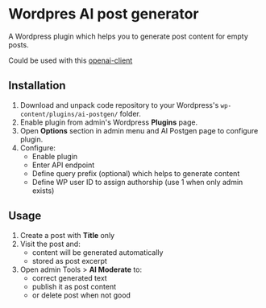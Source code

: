 # Wordpres AI post generator

A Wordpress plugin which helps you to generate post content for empty posts.

Could be used with this [openai-client](https://github.com/michalicka/openai-client)

## Installation

1. Download and unpack code repository to your Wordpress's `wp-content/plugins/ai-postgen/` folder.
2. Enable plugin from admin's Wordpress **Plugins** page.
3. Open **Options** section in admin menu and AI Postgen page to configure plugin.
4. Configure:
    - Enable plugin
    - Enter API endpoint
    - Define query prefix (optional) which helps to generate content
    - Define WP user ID to assign authorship (use 1 when only admin exists)

## Usage 

1. Create a post with **Title** only
2. Visit the post and:
    - content will be generated automatically
    - stored as post excerpt
3. Open admin Tools > **AI Moderate** to:
    - correct generated text
    - publish it as post content
    - or delete post when not good
